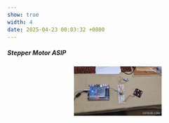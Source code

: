 ```yaml
---
show: true
width: 4
date: 2025-04-23 00:03:32 +0800
---
```

<div class="p-4">
    <h5> Stepper Motor ASIP </h5>
    <div style = "text-align: center;">
        <img src="assets/images/photos/stepper.gif" class = "project-gif" width = "200">
    </div>


</div>
